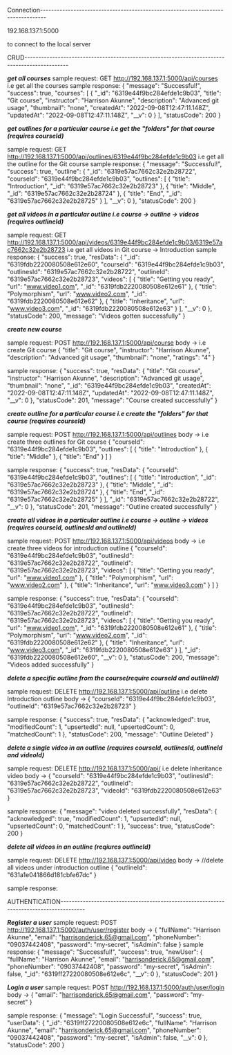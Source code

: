 Connection--------------------------------------------------------------------------------

192.168.137.1:5000

to connect to the local server


CRUD----------------------------------------------------------------------------------------------

***get all courses***
sample request: GET
http://192.168.137.1:5000/api/courses
i.e get all the courses
sample response:
{
    "message": "Successful!",
    "success": true,
    "courses": [
        {
            "_id": "6319e44f9bc284efde1c9b03",
            "title": "Git course",
            "instructor": "Harrison Akunne",
            "description": "Advanced git usage",
            "thumbnail": "none",
            "createdAt": "2022-09-08T12:47:11.148Z",
            "updatedAt": "2022-09-08T12:47:11.148Z",
            "__v": 0
        }
    ],
    "statusCode": 200
}


***get outlines for a particular course i.e get the "folders" for that course (requires courseId)***

sample request: GET
http://192.168.137.1:5000/api/outlines/6319e44f9bc284efde1c9b03
i.e get all the outline for the Git course
sample response:
{
    "message": "Successful!",
    "success": true,
    "outline": {
        "_id": "6319e57ac7662c32e2b28722",
        "courseId": "6319e44f9bc284efde1c9b03",
        "outlines": [
            {
                "title": "Introduction",
                "_id": "6319e57ac7662c32e2b28723"
            },
            {
                "title": "Middle",
                "_id": "6319e57ac7662c32e2b28724"
            },
            {
                "title": "End",
                "_id": "6319e57ac7662c32e2b28725"
            }
        ],
        "__v": 0
    },
    "statusCode": 200
}

***get all videos in a particular outline  i.e course -> outline -> videos (requires outlineId)***

sample request: GET
http://192.168.137.1:5000/api/videos/6319e44f9bc284efde1c9b03/6319e57ac7662c32e2b28723
i.e get all videos in Git course -> Introduction
sample response:
{
    "success": true,
    "resData": {
        "_id": "6319fdb2220080508e612e60",
        "courseId": "6319e44f9bc284efde1c9b03",
        "outlinesId": "6319e57ac7662c32e2b28722",
        "outlineId": "6319e57ac7662c32e2b28723",
        "videos": [
            {
                "title": "Getting you ready",
                "url": "www.video1.com",
                "_id": "6319fdb2220080508e612e61"
            },
            {
                "title": "Polymorphism",
                "url": "www.video2.com",
                "_id": "6319fdb2220080508e612e62"
            },
            {
                "title": "Inheritance",
                "url": "www.video3.com",
                "_id": "6319fdb2220080508e612e63"
            }
        ],
        "__v": 0
    },
    "statusCode": 200,
    "message": "Videos gotten successfully"
}

***create new course*** 

sample request: POST
http://192.168.137.1:5000/api/course
body -> 
i.e create Git course
{
    "title": "Git course",
    "instructor": "Harrison Akunne",
    "description": "Advanced git usage",
    "thumbnail": "none",
    "ratings": "4"
}

sample response:
{
    "success": true,
    "resData": {
        "title": "Git course",
        "instructor": "Harrison Akunne",
        "description": "Advanced git usage",
        "thumbnail": "none",
        "_id": "6319e44f9bc284efde1c9b03",
        "createdAt": "2022-09-08T12:47:11.148Z",
        "updatedAt": "2022-09-08T12:47:11.148Z",
        "__v": 0
    },
    "statusCode": 201,
    "message": "Course created successfully"
}

***create outline for a particular course i.e create the "folders" for that course (requires courseId)***

sample request: POST
http://192.168.137.1:5000/api/outlines
body -> 
i.e create three outlines for Git course
{
    "courseId": "6319e44f9bc284efde1c9b03",
    "outlines": [
        {
            "title": "Introduction"
        },
        {
            "title": "Middle"
        },
        {
            "title": "End"
        }
    ]
}

sample response:
{
    "success": true,
    "resData": {
        "courseId": "6319e44f9bc284efde1c9b03",
        "outlines": [
            {
                "title": "Introduction",
                "_id": "6319e57ac7662c32e2b28723"
            },
            {
                "title": "Middle",
                "_id": "6319e57ac7662c32e2b28724"
            },
            {
                "title": "End",
                "_id": "6319e57ac7662c32e2b28725"
            }
        ],
        "_id": "6319e57ac7662c32e2b28722",
        "__v": 0
    },
    "statusCode": 201,
    "message": "Outline created successfully"
}

***create all videos in a particular outline i.e course -> outline -> videos (requires courseId, outlinesId and outlineId)***

sample request: POST
http://192.168.137.1:5000/api/videos
body -> 
i.e create three videos for introduction outline
{
    "courseId": "6319e44f9bc284efde1c9b03",
    "outlinesId": "6319e57ac7662c32e2b28722",
    "outlineId": "6319e57ac7662c32e2b28723",
    "videos": [
        {
            "title": "Getting you ready",
            "url": "www.video1.com"
        },
        {
            "title": "Polymorphism",
            "url": "www.video2.com"
        },
        {
            "title": "Inheritance",
            "url": "www.video3.com"
        }
    ]
}

sample response:
{
    "success": true,
    "resData": {
        "courseId": "6319e44f9bc284efde1c9b03",
        "outlinesId": "6319e57ac7662c32e2b28722",
        "outlineId": "6319e57ac7662c32e2b28723",
        "videos": [
            {
                "title": "Getting you ready",
                "url": "www.video1.com",
                "_id": "6319fdb2220080508e612e61"
            },
            {
                "title": "Polymorphism",
                "url": "www.video2.com",
                "_id": "6319fdb2220080508e612e62"
            },
            {
                "title": "Inheritance",
                "url": "www.video3.com",
                "_id": "6319fdb2220080508e612e63"
            }
        ],
        "_id": "6319fdb2220080508e612e60",
        "__v": 0
    },
    "statusCode": 200,
    "message": "Videos added successfully"
}

***delete a specific outline from the course(require courseId and outlineId)***

sample request: DELETE
http://192.168.137.1:5000/api/outline
i.e delete Introduction outline
body -> 
{
    "courseId": "6319e44f9bc284efde1c9b03",
    "outlineId": "6319e57ac7662c32e2b28723"
}

sample response:
{
    "success": true,
    "resData": {
        "acknowledged": true,
        "modifiedCount": 1,
        "upsertedId": null,
        "upsertedCount": 0,
        "matchedCount": 1
    },
    "statusCode": 200,
    "message": "Outline Deleted"
}

***delete a single video in an outline (requires courseId, outlinesId, outlineId and videoId)***

sample request: DELETE
http://192.168.137.1:5000/api/
i.e delete Inheritance video
body -> 
{
    "courseId": "6319e44f9bc284efde1c9b03",
    "outlinesId": "6319e57ac7662c32e2b28722",
    "outlineId": "6319e57ac7662c32e2b28723",
    "videoId": "6319fdb2220080508e612e63"
}

sample response:
{
    "message": "video deleted successfully",
    "resData": {
        "acknowledged": true,
        "modifiedCount": 1,
        "upsertedId": null,
        "upsertedCount": 0,
        "matchedCount": 1
    },
    "success": true,
    "statusCode": 200
}

***delete all videos in an outline (reqiures outlineId)***

sample request: DELETE
http://192.168.137.1:5000/api/video
body -> 
//delete all videos under introduction outline
{
    "outlineId": "631a1e041866d181cbfe67dc"
}

sample response:

AUTHENTICATION---------------------------------------------------------------------------------------

***Register a user***
sample request: POST
http://192.168.137.1:5000/auth/user/register
body -> 
{
    "fullName": "Harrison Akunne",
    "email": "harrisonderick.65@gmail.com", 
    "phoneNumber": "09037442408",
    "password": "my-secret",
    "isAdmin": false
}
sample response:
{
    "message": "Successful!",
    "success": true,
    "newUser": {
        "fullName": "Harrison Akunne",
        "email": "harrisonderick.65@gmail.com",
        "phoneNumber": "09037442408",
        "password": "my-secret",
        "isAdmin": false,
        "_id": "6319ff27220080508e612e6c",
        "__v": 0
    },
    "statusCode": 201
}

***Login a user*** 
sample request: POST
http://192.168.137.1:5000/auth/user/login
body -> 
{
    "email": "harrisonderick.65@gmail.com",
    "password": "my-secret"
}

sample response:
{
    "message": "Login Successful",
    "success": true,
    "userData": {
        "_id": "6319ff27220080508e612e6c",
        "fullName": "Harrison Akunne",
        "email": "harrisonderick.65@gmail.com",
        "phoneNumber": "09037442408",
        "password": "my-secret",
        "isAdmin": false,
        "__v": 0
    },
    "statusCode": 200
}


